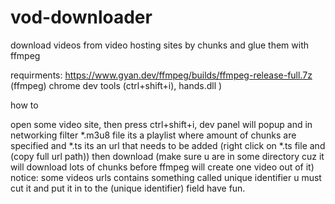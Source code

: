 # vod-downloader
download videos from video hosting sites by chunks and glue them with ffmpeg

requirments: https://www.gyan.dev/ffmpeg/builds/ffmpeg-release-full.7z (ffmpeg)
chrome dev tools (ctrl+shift+i),
hands.dll )

how to

open some video site, then press ctrl+shift+i, dev panel will popup and in networking
filter *.m3u8 file its a playlist where amount of chunks are specified
and *.ts its an url that needs to be added (right click on *.ts file and (copy full url path))
then download (make sure u are in some directory cuz it will download lots of chunks before ffmpeg will create one video out of it)
notice:
some videos urls contains something called unique identifier u must cut it and put it in to the (unique identifier) field
have fun.

